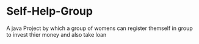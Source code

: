 # Self-Help-Group
A java Project by which a group of womens can register themself in group to invest thier money and also take loan
